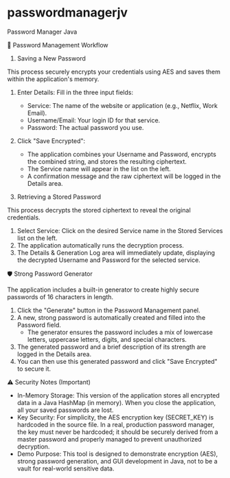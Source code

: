 # passwordmanagerjv
Password Manager Java




📝 Password Management Workflow


1. Saving a New Password

This process securely encrypts your credentials using AES and saves them within the application's memory.
1. Enter Details: Fill in the three input fields:
    * Service: The name of the website or application (e.g., Netflix, Work Email). 
    * Username/Email: Your login ID for that service. 
    * Password: The actual password you use. 
2. Click "Save Encrypted":
    * The application combines your Username and Password, encrypts the combined string, and stores the resulting ciphertext. 
    * The Service name will appear in the list on the left. 
    * A confirmation message and the raw ciphertext will be logged in the Details area. 

2. Retrieving a Stored Password

This process decrypts the stored ciphertext to reveal the original credentials.
1. Select Service: Click on the desired Service name in the Stored Services list on the left. 
2. The application automatically runs the decryption process. 
3. The Details & Generation Log area will immediately update, displaying the decrypted Username and Password for the selected service. 


🛡️ Strong Password Generator

The application includes a built-in generator to create highly secure passwords of 16 characters in length.
1. Click the "Generate" button in the Password Management panel. 
2. A new, strong password is automatically created and filled into the Password field.
    * The generator ensures the password includes a mix of lowercase letters, uppercase letters, digits, and special characters. 
3. The generated password and a brief description of its strength are logged in the Details area. 
4. You can then use this generated password and click "Save Encrypted" to secure it. 


⚠️ Security Notes (Important)

* In-Memory Storage: This version of the application stores all encrypted data in a Java HashMap (in memory). When you close the application, all your saved passwords are lost. 
* Key Security: For simplicity, the AES encryption key (SECRET_KEY) is hardcoded in the source file. In a real, production password manager, the key must never be hardcoded; it should be securely derived from a master password and properly managed to prevent unauthorized decryption. 
* Demo Purpose: This tool is designed to demonstrate encryption (AES), strong password generation, and GUI development in Java, not to be a vault for real-world sensitive data. 

